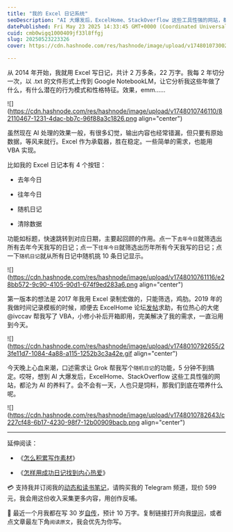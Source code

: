 ```yaml
---
title: "我的 Excel 日记系统"
seoDescription: "AI 大爆发后，ExcelHome、StackOverflow 这些工具性强的网站，都沦为 AI 的养料了。会不会有一天，人也只是饲料，那我们到底在喂养什么呢。"
datePublished: Fri May 23 2025 14:33:45 GMT+0000 (Coordinated Universal Time)
cuid: cmb0wigq1000409jf33l8ffgj
slug: 20250523223326
cover: https://cdn.hashnode.com/res/hashnode/image/upload/v1748010730029/f3045bbf-781d-40b5-8b2a-b31253a705b4.jpeg

---
```


从 2014 年开始，我就用 Excel 写日记，共计 2 万多条，22 万字。我每 2 年切分一次，以 .txt 的文件形式上传到 Google NotebookLM，让它分析我这些年做了什么，有什么潜在的行为模式和性格特征。效果，emm……

![](https://cdn.hashnode.com/res/hashnode/image/upload/v1748010746110/82110467-1231-4dac-bb7c-96f88a3c1826.png align="center")

虽然现在 AI 处理的效果一般，有很多幻觉，输出内容也经常错漏，但只要有原始数据，等风来就行。Excel 作为承载器，胜在稳定。一些简单的需求，也能用 VBA 实现。

比如我的 Excel 日记本有 4 个按钮：

* 去年今日
    
* 往年今日
    
* 随机日记
    
* 清除数据
    

功能如标题，快速跳转到对应日期，主要起回顾的作用。点一下`去年今日`就筛选出所有去年今天我写的日记；点一下`往年今日`就筛选出历年所有今天我写的日记；点一下`随机日记`就从所有日记中随机挑 10 条日记显示。

![](https://cdn.hashnode.com/res/hashnode/image/upload/v1748010761116/e28bb572-9c90-4105-90d1-674f9ed283a6.png align="center")

第一版本的想法是 2017 年我用 Excel 录制宏做的，只能筛选，鸡肋。2019 年的我做时间记录模板的时候，顺便去 ExcelHome 论坛[发帖](https://club.excelhome.net/thread-1455731-1-1.html)求助，有位热心的大佬 @ivccav 帮我写了 VBA，小修小补后开箱即用，完美解决了我的需求，一直沿用到今天。

![](https://cdn.hashnode.com/res/hashnode/image/upload/v1748010792655/23fe11d7-1084-4a88-a115-1252b3c3a42e.gif align="center")

今天晚上心血来潮，口述需求让 Grok 帮我写个`随机日记`的功能，5 分钟不到搞定。哎呀，想到 AI 大爆发后，ExcelHome、StackOverflow 这些工具性强的网站，都沦为 AI 的养料了。会不会有一天，人也只是饲料，那我们到底在喂养什么呢。

![](https://cdn.hashnode.com/res/hashnode/image/upload/v1748010782643/c227cf48-6b17-4230-98f7-12b00909bacb.png align="center")

---

延伸阅读：

* 《[怎么积累写作素材](https://mp.weixin.qq.com/s/FFM219ozjvjRhUe88jfZgw)》
    
* 《[怎样用成功日记找到内心热爱](https://mp.weixin.qq.com/s/VQykFb6Dxb-VjsEhuzXatw)》
    

💳 支持我并订阅我的[动态和读书笔记](https://mp.weixin.qq.com/s/u9sg3KBe9k3L3oOUZcRd5w)，请购买我的 Telegram 频道，现价 599 元，我会用这份收入采集更多内容，用创作反哺。

📖 最近一个月我都在写 30 岁[自传](https://mp.weixin.qq.com/s?__biz=MzI3MzU5MDA1OQ==&mid=2247488741&idx=1&sn=3aca11b2f15bcb82156b45c8a69ae937&chksm=eb21a6a1dc562fb7bbf6242bc1a68995eba7b560a49627ac031e129b33aa29a624896186a2a3#rd)，预计 10 万字。复制链接打开向我[提问](https://wj.qq.com/s2/15897499/4fe9/)，或者点文章最左下角`阅读原文`，我会优先为你写。